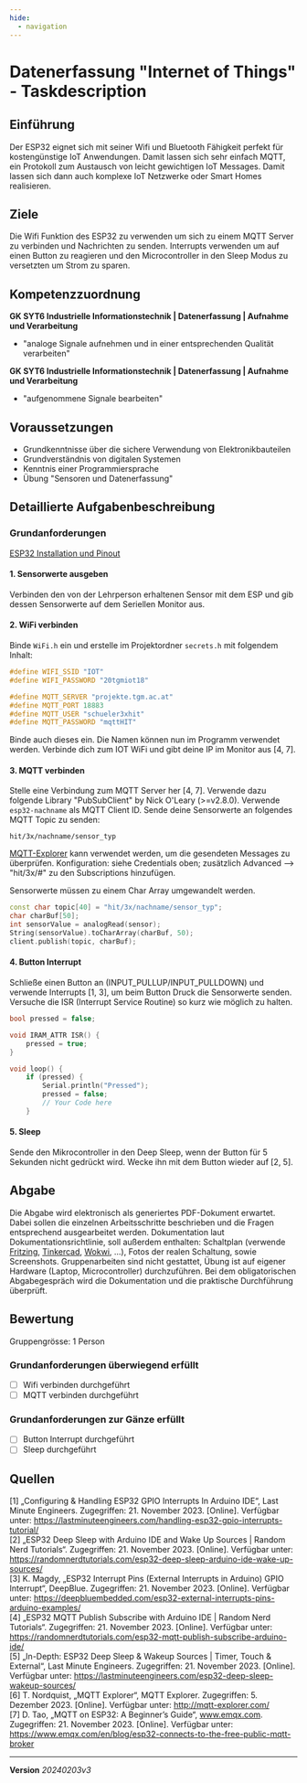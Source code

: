 ```yaml
---
hide:
  - navigation
---
```


# Datenerfassung "Internet of Things" - Taskdescription

## Einführung

Der ESP32 eignet sich mit seiner Wifi und Bluetooth Fähigkeit perfekt für kostengünstige IoT Anwendungen. Damit lassen sich sehr einfach MQTT, ein Protokoll zum Austausch von leicht gewichtigen IoT Messages. Damit lassen sich dann auch komplexe IoT Netzwerke oder Smart Homes realisieren.

## Ziele

Die Wifi Funktion des ESP32 zu verwenden um sich zu einem MQTT Server zu verbinden und Nachrichten zu senden. Interrupts verwenden um auf einen Button zu reagieren und den Microcontroller in den Sleep Modus zu versetzten um Strom zu sparen.


## Kompetenzzuordnung
**GK SYT6 Industrielle Informationstechnik | Datenerfassung | Aufnahme und Verarbeitung**  

* "analoge Signale aufnehmen und in einer entsprechenden Qualität verarbeiten"

**GK SYT6 Industrielle Informationstechnik | Datenerfassung | Aufnahme und Verarbeitung**  

* "aufgenommene Signale bearbeiten"

## Voraussetzungen
* Grundkenntnisse über die sichere Verwendung von Elektronikbauteilen
* Grundverständnis von digitalen Systemen
* Kenntnis einer Programmiersprache
* Übung "Sensoren und Datenerfassung"

## Detaillierte Aufgabenbeschreibung
### Grundanforderungen

[ESP32 Installation und Pinout](https://elearning.tgm.ac.at/mod/page/view.php?id=90535)

#### 1. Sensorwerte ausgeben

Verbinden den von der Lehrperson erhaltenen Sensor mit dem ESP und gib dessen Sensorwerte auf dem Seriellen Monitor aus.

#### 2. WiFi verbinden

Binde `WiFi.h` ein und erstelle im Projektordner `secrets.h` mit folgendem Inhalt: 

```C
#define WIFI_SSID "IOT"
#define WIFI_PASSWORD "20tgmiot18"

#define MQTT_SERVER "projekte.tgm.ac.at"
#define MQTT_PORT 18883
#define MQTT_USER "schueler3xhit"
#define MQTT_PASSWORD "mqttHIT"
```

Binde auch dieses ein. Die Namen können nun im Programm verwendet werden. Verbinde dich zum IOT WiFi und gibt deine IP im Monitor aus [4, 7].

#### 3. MQTT verbinden

Stelle eine Verbindung zum MQTT Server her [4, 7]. Verwende dazu folgende Library "PubSubClient" by Nick O'Leary (>=v2.8.0). Verwende `esp32-nachname` als MQTT Client ID. Sende deine Sensorwerte an folgendes MQTT Topic zu senden:

```
hit/3x/nachname/sensor_typ
```

[MQTT-Explorer](https://mqtt-explorer.com/) kann verwendet werden, um die gesendeten Messages zu überprüfen.
Konfiguration: siehe Credentials oben; zusätzlich Advanced --> "hit/3x/#" zu den Subscriptions hinzufügen.

Sensorwerte müssen zu einem Char Array umgewandelt werden.

```c++
const char topic[40] = "hit/3x/nachname/sensor_typ";
char charBuf[50];
int sensorValue = analogRead(sensor);
String(sensorValue).toCharArray(charBuf, 50);
client.publish(topic, charBuf);
```

#### 4. Button Interrupt
Schließe einen Button an (INPUT_PULLUP/INPUT_PULLDOWN) und verwende Interrupts [1, 3], um beim Button Druck die Sensorwerte senden. Versuche die ISR (Interrupt Service Routine) so kurz wie möglich zu halten.

```c
bool pressed = false;

void IRAM_ATTR ISR() {
	pressed = true;
}

void loop() {
	if (pressed) {
		Serial.println("Pressed");
		pressed = false;
		// Your Code here
	}
```

#### 5. Sleep
Sende den Mikrocontroller in den Deep Sleep, wenn der Button für 5 Sekunden nicht gedrückt wird. Wecke ihn mit dem Button wieder auf [2, 5].

## Abgabe
Die Abgabe wird elektronisch als generiertes PDF-Dokument erwartet. Dabei sollen die einzelnen Arbeitsschritte beschrieben und die Fragen entsprechend ausgearbeitet werden. Dokumentation laut Dokumentationsrichtlinie, soll außerdem enthalten: Schaltplan (verwende [Fritzing](https://fritzing.org/home/), [Tinkercad](https://www.tinkercad.com/), [Wokwi](https://wokwi.com/), ...), Fotos der realen Schaltung, sowie Screenshots. Gruppenarbeiten sind nicht gestattet, Übung ist auf eigener Hardware (Laptop, Microcontroller) durchzuführen. Bei dem obligatorischen Abgabegespräch wird die Dokumentation und die praktische Durchführung überprüft.

## Bewertung
Gruppengrösse: 1 Person
### Grundanforderungen **überwiegend erfüllt**
- [ ] Wifi verbinden durchgeführt
- [ ] MQTT verbinden durchgeführt

### Grundanforderungen **zur Gänze erfüllt**
- [ ] Button Interrupt durchgeführt
- [ ] Sleep durchgeführt

## Quellen

[1] „Configuring & Handling ESP32 GPIO Interrupts In Arduino IDE“, Last Minute Engineers. Zugegriffen: 21. November 2023. [Online]. Verfügbar unter: https://lastminuteengineers.com/handling-esp32-gpio-interrupts-tutorial/  
[2] „ESP32 Deep Sleep with Arduino IDE and Wake Up Sources | Random Nerd Tutorials“. Zugegriffen: 21. November 2023. [Online]. Verfügbar unter: https://randomnerdtutorials.com/esp32-deep-sleep-arduino-ide-wake-up-sources/  
[3] K. Magdy, „ESP32 Interrupt Pins (External Interrupts in Arduino) GPIO Interrupt“, DeepBlue. Zugegriffen: 21. November 2023. [Online]. Verfügbar unter: https://deepbluembedded.com/esp32-external-interrupts-pins-arduino-examples/  
[4] „ESP32 MQTT Publish Subscribe with Arduino IDE | Random Nerd Tutorials“. Zugegriffen: 21. November 2023. [Online]. Verfügbar unter: https://randomnerdtutorials.com/esp32-mqtt-publish-subscribe-arduino-ide/  
[5] „In-Depth: ESP32 Deep Sleep & Wakeup Sources | Timer, Touch & External“, Last Minute Engineers. Zugegriffen: 21. November 2023. [Online]. Verfügbar unter: https://lastminuteengineers.com/esp32-deep-sleep-wakeup-sources/  
[6] T. Nordquist, „MQTT Explorer“, MQTT Explorer. Zugegriffen: 5. Dezember 2023. [Online]. Verfügbar unter: http://mqtt-explorer.com/  
[7] D. Tao, „MQTT on ESP32: A Beginner’s Guide“, www.emqx.com. Zugegriffen: 21. November 2023. [Online]. Verfügbar unter: https://www.emqx.com/en/blog/esp32-connects-to-the-free-public-mqtt-broker  

---
**Version** *20240203v3*

